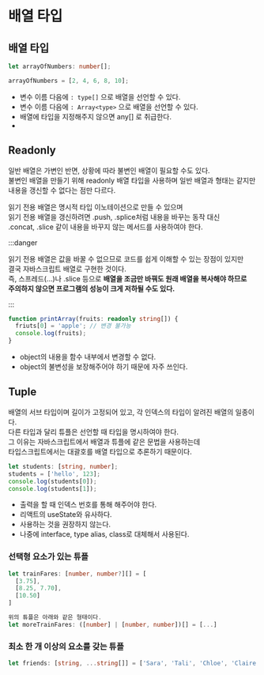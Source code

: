 # 배열 타입

## 배열 타입

```typescript
let arrayOfNumbers: number[];

arrayOfNumbers = [2, 4, 6, 8, 10];
```

- 변수 이름 다음에 `: type[]` 으로 배열을 선언할 수 있다.
- 변수 이름 다음에 `: Array<type>` 으로 배열을 선언할 수 있다.
- 배열에 타입을 지정해주지 않으면 any[] 로 취급한다.
-

## Readonly

일반 배열은 가변인 반면, 상황에 따라 불변인 배열이 필요할 수도 있다.<br/>
불변인 배열을 만들기 위해 readonly 배열 타입을 사용하며 일반 배열과 형태는 같지만 <br/>
내용을 갱신할 수 없다는 점만 다르다.

읽기 전용 배열은 명시적 타입 이노테이션으로 만들 수 있으며 <br/>
읽기 전용 배열을 갱신하려면 .push, .splice처럼 내용을 바꾸는 동작 대신 <br/>
.concat, .slice 같이 내용을 바꾸지 않는 메서드를 사용하여야 한다.

:::danger

읽기 전용 배열은 값을 바꿀 수 없으므로 코드를 쉽게 이해할 수 있는 장점이 있지만 <br/>
결국 자바스크립트 배열로 구현한 것이다. <br/>
즉, 스프레드(...)나 .slice 등으로 **배열을 조금만 바꿔도 원래 배열을 복사해야 하므로** <br/>
**주의하지 않으면 프로그램의 성능이 크게 저하될 수도 있다.**

:::

```typescript
function printArray(fruits: readonly string[]) {
  friuts[0] = 'apple'; // 변경 불가능
  console.log(fruits);
}
```

- object의 내용을 함수 내부에서 변경할 수 없다.
- object의 불변성을 보장해주어야 하기 때문에 자주 쓰인다.

## Tuple

배열의 서브 타입이며 길이가 고정되어 있고, 각 인덱스의 타입이 알려진 배열의 일종이다. <br/>
다른 타입과 달리 튜플은 선언할 때 타입을 명시하여야 한다. <br/>
그 이유는 자바스크립트에서 배열과 튜플에 같은 문법을 사용하는데 <br/>
타입스크립트에서는 대괄호를 배열 타입으로 추론하기 때문이다.

```typescript
let students: [string, number];
students = ['hello', 123];
console.log(students[0]);
console.log(students[1]);
```

- 출력을 할 때 인덱스 번호를 통해 해주어야 한다.
- 리액트의 useState와 유사하다.
- 사용하는 것을 권장하지 않는다.
- 나중에 interface, type alias, class로 대체해서 사용된다.

### 선택형 요소가 있는 튜플

```ts
let trainFares: [number, number?][] = [
  [3.75],
  [8.25, 7.70],
  [10.50]
]

위의 튜플은 아래와 같은 형태이다.
let moreTrainFares: ([number] | [number, number])[] = [...]
```

### 최소 한 개 이상의 요소를 갖는 튜플

```ts
let friends: [string, ...string[]] = ['Sara', 'Tali', 'Chloe', 'Claire'];
```
